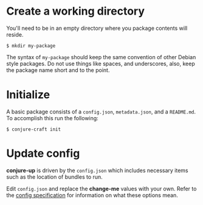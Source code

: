 # Create a working directory

You'll need to be in an empty directory where you package contents will reside.

```
$ mkdir my-package
```

The syntax of `my-package` should keep the same convention of other Debian style
packages. Do not use things like spaces, and underscores, also, keep the package name
short and to the point.

# Initialize

A basic package consists of a `config.json`, `metadata.json`, and a `README.md`. To accomplish
this run the following:

```
$ conjure-craft init
```

# Update config

**conjure-up** is driven by the `config.json` which includes necessary items such as
the location of bundles to run.

Edit `config.json` and replace the **change-me** values with your own. Refer to the
[config specification](/docs/config-specification) for information on what these options
mean.
